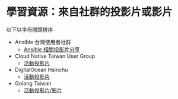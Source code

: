 學習資源：來自社群的投影片或影片
===

以下以字母開頭排序

* Ansible 台灣使用者社群
  * [Ansible 相關投影片分享](http://ansible.tw/#!docs/presentation.md)
* Cloud Native Taiwan User Group
  * [活動投影片](https://github.com/TGmeetup/TWcommunities/blob/master/communities/CNTUG.md#活動投影片)
* DigitalOcean Hsinchu
  * [活動投影片](https://github.com/TGmeetup/TWcommunities/blob/master/communities/DigitalOceanHsinchu.md#活動投影片)
* Golang Taiwan
  * [活動投影片/影片](https://github.com/golangtw/GolangTaiwanGathering#detail-meetup-website)